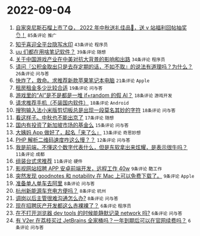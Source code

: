 # 2022-09-04

1. [自家突尼斯石榴上市了😋， 2022 年中秋送礼佳品🧺，送 v 站福利回帖抽奖👌！](https://www.v2ex.com/t/877575) `85条评论` `推广`
1. [知乎喜迎全平台隐写水印](https://www.v2ex.com/t/877614) `43条评论` `程序员`
1. [uu 们都在用啥笔记软件？](https://www.v2ex.com/t/877596) `39条评论` `随想`
1. [关于中国游戏产业在中美对抗大背景的影响和出路](https://www.v2ex.com/t/877569) `34条评论` `程序员`
1. [请问『公积金取出只是去存定期的话，不如不取』的说法有道理吗？为什么？](https://www.v2ex.com/t/877559) `26条评论` `问与答`
1. [快炸了，救命。求推荐新款苹果笔记本电脑](https://www.v2ex.com/t/877574) `21条评论` `Apple`
1. [租房租金多少比较合适](https://www.v2ex.com/t/877585) `19条评论` `问与答`
1. [游戏里的“AI”是不是都是一堆 if+random 的假 AI？](https://www.v2ex.com/t/877616) `18条评论` `游戏开发`
1. [请求推荐手机（不装国内软件）](https://www.v2ex.com/t/877597) `18条评论` `Android`
1. [搜狗输入法小米版剪切板总是出现一段莫名其妙的字符](https://www.v2ex.com/t/877561) `18条评论` `问与答`
1. [看这样子。中秋也不能出京了](https://www.v2ex.com/t/877580) `17条评论` `随想`
1. [国内有投资了新加坡市场的基金么](https://www.v2ex.com/t/877577) `15条评论` `问与答`
1. [大姨妈 App 做好了，起名「来了么」](https://www.v2ex.com/t/877610) `13条评论` `奇思妙想`
1. [PHP 解析二维码速度咋这么慢？？](https://www.v2ex.com/t/877598) `12条评论` `问与答`
1. [我是前端，不懂这个数字代表什么，但是东软拿出来炫耀，是表示很牛吗？](https://www.v2ex.com/t/877606) `11条评论` `成都`
1. [组装台式求推荐](https://www.v2ex.com/t/877583) `11条评论` `硬件`
1. [影视网站招聘 APP 安卓前端开发，远程工作 40w](https://www.v2ex.com/t/877623) `9条评论` `酷工作`
1. [突然发现 goodnotes 和 notability 在 Mac 上可以免费下载了。](https://www.v2ex.com/t/877588) `9条评论` `Apple`
1. [准备单人单车去阿里](https://www.v2ex.com/t/877633) `8条评论` `问与答`
1. [杭州新能源车充电方便吗？](https://www.v2ex.com/t/877589) `8条评论` `杭州`
1. [调岗以后主管很难沟通怎么办?](https://www.v2ex.com/t/877556) `8条评论` `问与答`
1. [现在招聘灰产开发都这么赤裸裸了？](https://www.v2ex.com/t/877622) `6条评论` `程序员`
1. [在不打开浏览器 dev tools 的时候能静默记录 network 吗?](https://www.v2ex.com/t/877615) `6条评论` `问与答`
1. [有 V2er 在荔枝买过 JetBrains 全家桶吗？一年到期后可以在官网续费吗？](https://www.v2ex.com/t/877555) `6条评论` `问与答`
